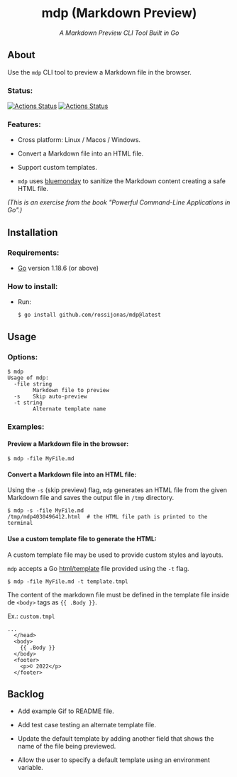 <h1 align="center">mdp (Markdown Preview)</h1>

*<p align="center">A Markdown Preview CLI Tool Built in Go</p>*


## About

Use the `mdp` CLI tool to preview a Markdown file in the browser.

### Status:

[![Actions Status](https://github.com/rossijonas/mdp/workflows/Test/badge.svg)](https://github.com/rossijonas/mdp/actions)
[![Actions Status](https://github.com/rossijonas/mdp/workflows/Build/badge.svg)](https://github.com/rossijonas/mdp/actions)

### Features:

- Cross platform:  Linux / Macos / Windows.

- Convert a Markdown file into an HTML file.

- Support custom templates.

- `mdp` uses [bluemonday](https://github.com/microcosm-cc/bluemonday) to sanitize the Markdown content creating a safe HTML file.

_(This is an exercise from the book "Powerful Command-Line Applications in Go".)_

## Installation

### Requirements:

- [Go](https://go.dev/) version 1.18.6 (or above)

### How to install:

- Run: 

  ```
  $ go install github.com/rossijonas/mdp@latest
  ```

## Usage

### Options:

```
$ mdp
Usage of mdp:
  -file string
        Markdown file to preview
  -s    Skip auto-preview
  -t string
        Alternate template name
```

### Examples:

#### Preview a Markdown file in the browser:

```
$ mdp -file MyFile.md
```

#### Convert a Markdown file into an HTML file:

Using the `-s` (skip preview) flag, `mdp` generates an HTML file from the given Markdown file and saves the output file in `/tmp` directory.

```
$ mdp -s -file MyFile.md
/tmp/mdp4030496412.html  # the HTML file path is printed to the terminal
```

#### Use a custom template file to generate the HTML:

A custom template file may be used to provide custom styles and layouts. 

`mdp` accepts a Go [html/template](https://pkg.go.dev/html/template) file provided using the `-t` flag.

```
$ mdp -file MyFile.md -t template.tmpl
```
The content of the markdown file must be defined in the template file inside de `<body>` tags as `{{ .Body }}`.

  Ex.: `custom.tmpl`

  ```
  ...
    </head>
    <body>
      {{ .Body }}
    </body>
    <footer>
      <p>© 2022</p>
    </footer>
  ```

## Backlog

- Add example Gif to README file.

- Add test case testing an alternate template file.

- Update the default template by adding another field that shows the name of the file being previewed.

- Allow the user to specify a default template using an environment variable.

